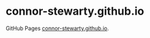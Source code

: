 # connor-stewarty.github.io
GitHub Pages 
[connor-stewarty.github.io](https://connor-stewarty.github.io/).
